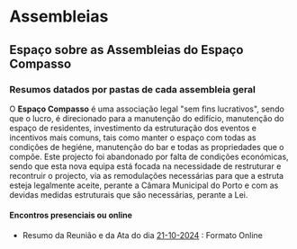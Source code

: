 # Assembleias

## Espaço sobre as Assembleias do Espaço Compasso 

### Resumos datados por pastas de cada assembleia geral

O **Espaço Compasso** é uma associação legal "sem fins lucrativos", sendo que o lucro, é direcionado para a manutenção do edifício, manutenção do espaço de residentes, investimento da estruturação dos eventos e incentivos mais comuns, tais como manter o espaço com todas as condições de hegiéne, manutenção do bar e todas as propriedades que o compõe. Este projecto foi abandonado por falta de condições económicas, sendo que esta nova equipa está focada na necessidade de restruturar e recontruir o projecto, via as remodulações necessárias para que a estruta esteja legalmente aceite, perante a Câmara Municipal do Porto e com as devidas medidas estruturais que são necessárias, perante a Lei. 

#### Encontros presenciais ou online

- Resumo da Reunião e da Ata do dia [21-10-2024](https://github.com/EspacoCompasso/Assembleias/tree/main/21-10-2024) : Formato Online
